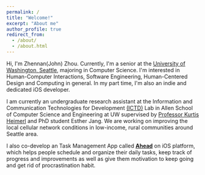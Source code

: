 ```yaml
---
permalink: /
title: "Welcome!"
excerpt: "About me"
author_profile: true
redirect_from:
  - /about/
  - /about.html
---
```


Hi, I'm Zhennan(John) Zhou. Currently, I'm a senior at the [University of Washington, Seattle](https://www.uw.edu), majoring in Computer Science. I'm interested in Human-Computer Interactions, Software Engineering, Human-Centered Design and Computing in general. In my part time, I'm also an indie and dedicated iOS developer. 

I am currently an undergraduate research assistant at the Information and Communication Technologies for Development [(ICTD)](https://ictd.cs.washington.edu) Lab in Allen School of Computer Science and Engineering at UW supervised by [Professor Kurtis Heimerl](https://kurti.sh/) and PhD student Esther Jang. We are working on improving the local cellular network conditions in low-income, rural communities around Seattle area.  

I also co-develop an Task Management App called [**Ahead**](https://johnnzhou.github.io/projects/ahead) on iOS platform, which helps people schedule and organize their daily tasks, keep track of progress and improvements as well as give them motivation to keep going and get rid of procrastination habit.
